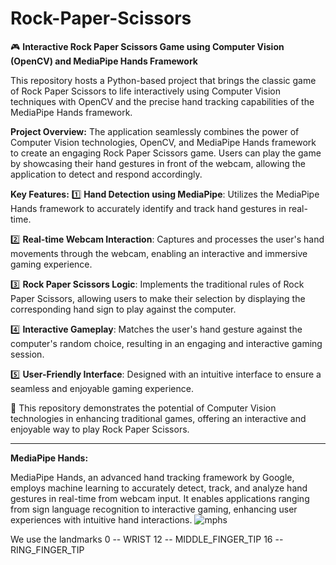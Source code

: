 # Rock-Paper-Scissors
🎮 **Interactive Rock Paper Scissors Game using Computer Vision (OpenCV) and MediaPipe Hands Framework**

This repository hosts a Python-based project that brings the classic game of Rock Paper Scissors to life interactively using Computer Vision techniques with OpenCV and the precise hand tracking capabilities of the MediaPipe Hands framework.

**Project Overview:**
The application seamlessly combines the power of Computer Vision technologies, OpenCV, and MediaPipe Hands framework to create an engaging Rock Paper Scissors game. Users can play the game by showcasing their hand gestures in front of the webcam, allowing the application to detect and respond accordingly.

**Key Features:**
1️⃣ **Hand Detection using MediaPipe**: Utilizes the MediaPipe Hands framework to accurately identify and track hand gestures in real-time.

2️⃣ **Real-time Webcam Interaction**: Captures and processes the user's hand movements through the webcam, enabling an interactive and immersive gaming experience.

3️⃣ **Rock Paper Scissors Logic**: Implements the traditional rules of Rock Paper Scissors, allowing users to make their selection by displaying the corresponding hand sign to play against the computer.

4️⃣ **Interactive Gameplay**: Matches the user's hand gesture against the computer's random choice, resulting in an engaging and interactive gaming session.

5️⃣ **User-Friendly Interface**: Designed with an intuitive interface to ensure a seamless and enjoyable gaming experience.

🌟 This repository demonstrates the potential of Computer Vision technologies in enhancing traditional games, offering an interactive and enjoyable way to play Rock Paper Scissors.

---

**MediaPipe Hands:**

MediaPipe Hands, an advanced hand tracking framework by Google, employs machine learning to accurately detect, track, and analyze hand gestures in real-time from webcam input. It enables applications ranging from sign language recognition to interactive gaming, enhancing user experiences with intuitive hand interactions.
![mphs](https://github.com/SrinadhVura/Rock-Paper-Scissors/assets/83588454/5add2f7e-947e-45bc-ae35-fc359fa4dde2)

We use the landmarks 
0 -- WRIST
12 -- MIDDLE_FINGER_TIP
16 -- RING_FINGER_TIP

